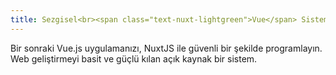 ```yaml
---
title: Sezgisel<br><span class="text-nuxt-lightgreen">Vue</span> Sistemi<br>
---
```


Bir sonraki Vue.js uygulamanızı, NuxtJS ile güvenli bir şekilde programlayın. Web geliştirmeyi basit ve güçlü kılan <span title="Under MIT license">açık kaynak</span> bir sistem.
